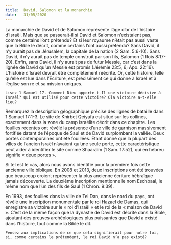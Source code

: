 ```yaml
---
title:  David, Salomon et la monarchie
date:   31/05/2020
---
```


La monarchie de David et de Salomon représente l’âge d’or de l’histoire d’Israël. Mais que se passerait-il si David et Salomon n’existaient pas, comme certains l’ont prétendu? Et si leur royaume n’était pas aussi vaste que la Bible le décrit, comme certains l’ont aussi prétendu? Sans David, il n’y aurait pas de Jérusalem, la capitale de la nation (2 Sam. 5:6-10). Sans David, il n’y aurait pas de temple construit par son fils, Salomon (1 Rois 8:17-20). Enfin, sans David, il n’y aurait pas de futur Messie, car c’est dans la lignée de David qu’un Messie est promis (Jérémie 23:5, 6; Apo. 22:16). L’histoire d’Israël devrait être complètement réécrite. Or, cette histoire, telle qu’elle est lue dans l’Écriture, est précisément ce qui donne à Israël et à l’église son re et sa mission uniques.

`Lisez 1 Samuel 17. Comment Dieu apporte-t-Il une victoire décisive à Israël? Qui est utilisé pour cette victoire? Ola victoire a-t-elle lieu?`

Remarquez la description géographique précise des lignes de bataille dans 1 Samuel 17:1-3. Le site de Khirbet Qeiyafa est situé sur les collines, exactement dans la zone du camp israélite décrit dans ce chapitre. Les fouilles récentes ont révélé la présence d’une ville de garnison massivement fortifiée datant de l’époque de Saul et de David surplombant la vallée. Deux portes contemporaines ont été fouillées. Étant donné que la plupart des villes de l’ancien Israël n’avaient qu’une seule porte, cette caractéristique peut aider à identifier le site comme Shaaraïm (1 Sam. 17:52), qui en hébreu signifie « deux portes ».

Si tel est le cas, alors nous avons identifié pour la première fois cette ancienne ville biblique. En 2008 et 2013, deux inscriptions ont été trouvées que beaucoup croient représenter la plus ancienne écriture hébraïque jamais découverte. La deuxième inscription mentionne le nom Eschbaal, le même nom que l’un des fils de Saul (1 Chron. 9:39).

En 1993, des fouilles dans la ville de Tel Dan, dans le nord du pays, ont révélé une inscription monumentale par le roi Hazael de Damas, qui enregistre sa victoire sur le « roi d’Israël » et le roi de la « maison de David ». C’est de la même façon que la dynastie de David est décrite dans la Bible, ajoutant des preuves archéologiques plus puissantes que David a existé dans l’histoire, tout comme la Bible le dit.

`Pensez aux implications de ce que cela signifierait pour notre foi, si, comme certains le prétendent, le roi David n’a pas existé?`
